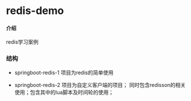 # redis-demo

#### 介绍
redis学习案例

### 结构
* springboot-redis-1 项目为redis的简单使用

* springboot-redis-2 项目为自定义客户端的项目；
同时包含redisson的相关使用；包含其中的lua脚本及时间轮的使用；



